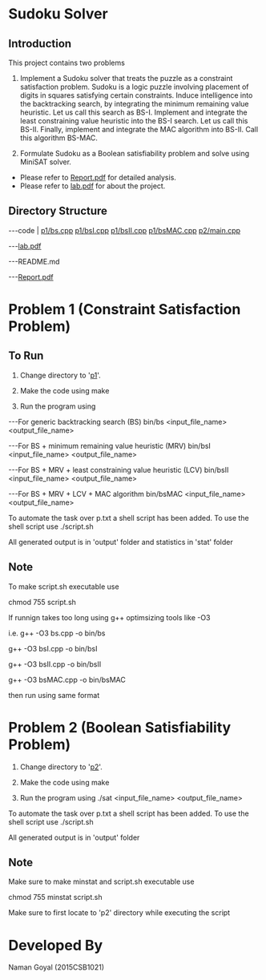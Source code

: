 Sudoku Solver
=============

Introduction
------------
This project contains two problems

1. Implement a Sudoku solver that treats the puzzle as a constraint satisfaction problem. Sudoku is a logic puzzle involving placement of digits in squares satisfying certain constraints. Induce intelligence into the backtracking search, by integrating the minimum remaining value heuristic. Let us call this search as BS-I. Implement and integrate the least constraining value heuristic into the BS-I search. Let us call this BS-II. Finally, implement and integrate the MAC algorithm into BS-II. Call this algorithm BS-MAC.

2. Formulate Sudoku as a Boolean satisfiability problem and solve using MiniSAT solver.

* Please refer to [Report.pdf](Report.pdf) for detailed analysis.
* Please refer to [lab.pdf](lab.pdf) for about the project.


Directory Structure
-------------------

---code
	|
	[p1/bs.cpp](code/p1/bs.cpp)
	[p1/bsI.cpp](code/p1/bsI.cpp)
	[p1/bsII.cpp](code/p1/bsII.cpp)
	[p1/bsMAC.cpp](code/p1/bsMAC.cpp)
	[p2/main.cpp](code/p2/main.cpp)

---[lab.pdf](lab.pdf)

---README.md

---[Report.pdf](Report.pdf)

Problem 1 (Constraint Satisfaction Problem)
===========================================

To Run
------

1. Change directory to '[p1](code/p1)'.

2. Make the code using
make

3. Run the program using

---For generic backtracking search (BS)
bin/bs <input_file_name> <output_file_name>

---For BS + minimum remaining value heuristic (MRV)
bin/bsI <input_file_name> <output_file_name>

---For BS + MRV + least constraining value heuristic (LCV)
bin/bsII <input_file_name> <output_file_name>

---For BS + MRV + LCV + MAC algorithm
bin/bsMAC <input_file_name> <output_file_name>

To automate the task over p.txt a shell script has been added. To use the shell script use
./script.sh

All generated output is in 'output' folder and statistics in 'stat' folder

Note
----
To make script.sh executable use

chmod 755 script.sh


If runnign takes too long using g++ optimsizing tools like -O3

i.e.
g++ -O3 bs.cpp -o bin/bs

g++ -O3 bsI.cpp -o bin/bsI

g++ -O3 bsII.cpp -o bin/bsII

g++ -O3 bsMAC.cpp -o bin/bsMAC

then run using same format




Problem 2 (Boolean Satisfiability Problem)
===========================================

1. Change directory to '[p2](code/p2)'.

2. Make the code using
make

3. Run the program using
./sat <input_file_name> <output_file_name>

To automate the task over p.txt a shell script has been added. To use the shell script use
./script.sh

All generated output is in 'output' folder 

Note
----
Make sure to make minstat and script.sh executable use

chmod 755 minstat script.sh

Make sure to first locate to 'p2' directory while executing the script


Developed By
============
Naman Goyal (2015CSB1021)
